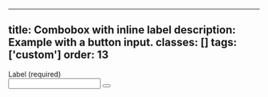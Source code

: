 <!--
 *              © 2025 Visa
 *
 * Licensed under the Apache License, Version 2.0 (the "License");
 * you may not use this file except in compliance with the License.
 * You may obtain a copy of the License at
 *
 *         http://www.apache.org/licenses/LICENSE-2.0
 *
 * Unless required by applicable law or agreed to in writing, software
 * distributed under the License is distributed on an "AS IS" BASIS,
 * WITHOUT WARRANTIES OR CONDITIONS OF ANY KIND, either express or implied.
 * See the License for the specific language governing permissions and
 * limitations under the License.
 *
 -->
---
title: Combobox with inline label
description: Example with a button input. 
classes: []
tags: ['custom']
order: 13
---

<div class="v-combobox">
  <div class="v-flex v-flex-row v-gap-4">
    <label class="v-label" for="combobox-custom" style="line-height: var(--v-input-container-block-size)">
      Label (required)
    </label>
    <div class="v-flex v-flex-col v-flex-grow v-gap-4">
      <div class="v-input-container v-surface v-flex-row">
        <input aria-autocomplete="list" aria-expanded="false" aria-haspopup="listbox" aria-owns="" autocomplete="off" class="v-input" id="combobox-custom" name="combobox-custom" role="combobox" type="text"/>
        <button aria-label="toggle" class="v-button v-button-icon v-button-tertiary v-button-small" tabindex="-1" type="button">
          <svg aria-hidden="true" class="v-icon v-icon-visa v-icon-tiny" focusable="false" viewbox="0 0 16 16">
            <use href="#visa-chevron-down-tiny">
            </use>
          </svg>
        </button>
      </div>
    </div>
  </div>
</div>
